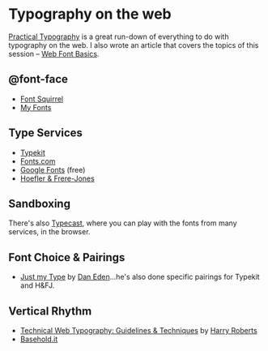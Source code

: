 # Typography on the web

[Practical Typography](http://practicaltypography.com/) is a great run-down of everything to do with typography on the web.
I also wrote an article that covers the topics of this session – [Web Font Basics](http://thecodezombie.co.uk/blog/web-font-basics/).

## @font-face
* [Font Squirrel](http://www.fontsquirrel.com/)
* [My Fonts](http://www.myfonts.com/)

## Type Services
* [Typekit](https://typekit.com/)
* [Fonts.com](https://www.fonts.com/)
* [Google Fonts](https://fonts.google.com/) (free)
* [Hoefler & Frere-Jones](http://www.typography.com/)

## Sandboxing
There's also [Typecast](http://typecast.com/), where you can play with the fonts from many services, in the browser.

## Font Choice & Pairings
* [Just my Type](http://justmytype.co/) by [Dan Eden](https://twitter.com/_dte)...he's also done specific pairings for Typekit and H&FJ.

## Vertical Rhythm
* [Technical Web Typography: Guidelines & Techniques](http://coding.smashingmagazine.com/2011/03/14/technical-web-typography-guidelines-and-techniques/) by [Harry Roberts](https://twitter.com/csswizardry)
* [Basehold.it](http://basehold.it/)
